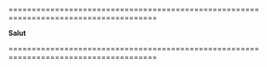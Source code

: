 ======================================================================================

**Salut** 

======================================================================================
